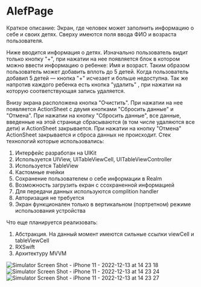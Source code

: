 # AlefPage
Краткое описание:
Экран, где человек может заполнить информацию о себе и своих детях.
Сверху имеются поля ввода ФИО и возраста пользователя.

Ниже вводится информация о детях. Изначально пользователь видит только кнопку "+", при нажатии на нее появляется блок в котором можно ввести информацию
о ребенке: Имя и возраст. Таким образом пользователь может добавить вплоть до 5 детей. Когда пользователь добавил 5 детей — кнопка "+" исчезает и больше недоступна. 
Так же напротив каждого ребенка есть кнопка "удалить" , при нажатии на которую соответствующая запись удаляется.

Внизу экрана расположена кнопка "Очистить". При нажатии на нее появляется ActionSheet с двумя кнопками "Сбросить данные" и "Отмена".
При нажатии на кнопку "Сбросить данные", все данные, введенные на этой странице сбрасываются (в том числе удаляются все дети) и ActionSheet закрывается. 
При нажатии на кнопку "Отмена" ActionSheet закрывается и сброса данных не происходит.
Стек технологий которые использовались:

1. Интерфейс разработан на UIKit
2. Используется UIView, UITableViewCell, UITableViewController
3. Используется TableView
4. Кастомные ячейки
5. Сохранение пользователем о себе информации в Realm
6. Возможность загрузить екран с ссохраненной информацией
7. Для передачи данных используются complition handler
8. Авторизация не требуется
9. Экран функционален только в вертикальном (портретном) режиме использования устройства

Что еще планируется реализовать:
1. Абстракция. На данный момент имеются сильные ссылки viewCell и tableViewCell
2. RXSwift 
3. Архитектуру MVVM

![Simulator Screen Shot - iPhone 11 - 2022-12-13 at 14 23 18](https://user-images.githubusercontent.com/94930706/207305158-8ae079f4-d3d4-41d2-a789-61877062ea01.png)
![Simulator Screen Shot - iPhone 11 - 2022-12-13 at 14 23 24](https://user-images.githubusercontent.com/94930706/207305162-aa50b237-4b20-4175-889d-b28a8623f756.png)
![Simulator Screen Shot - iPhone 11 - 2022-12-13 at 14 23 27](https://user-images.githubusercontent.com/94930706/207305164-7c22f120-d8e5-4dd6-ac0b-4923938ccbab.png)
